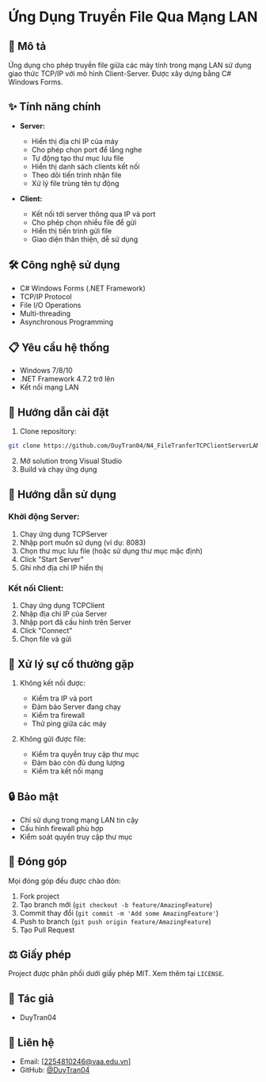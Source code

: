 # Ứng Dụng Truyền File Qua Mạng LAN

## 📝 Mô tả
Ứng dụng cho phép truyền file giữa các máy tính trong mạng LAN sử dụng giao thức TCP/IP với mô hình Client-Server. Được xây dựng bằng C# Windows Forms.

## ✨ Tính năng chính
- **Server:**
  - Hiển thị địa chỉ IP của máy
  - Cho phép chọn port để lắng nghe
  - Tự động tạo thư mục lưu file
  - Hiển thị danh sách clients kết nối
  - Theo dõi tiến trình nhận file
  - Xử lý file trùng tên tự động

- **Client:**
  - Kết nối tới server thông qua IP và port
  - Cho phép chọn nhiều file để gửi
  - Hiển thị tiến trình gửi file
  - Giao diện thân thiện, dễ sử dụng

## 🛠️ Công nghệ sử dụng
- C# Windows Forms (.NET Framework)
- TCP/IP Protocol
- File I/O Operations
- Multi-threading
- Asynchronous Programming

## 📋 Yêu cầu hệ thống
- Windows 7/8/10
- .NET Framework 4.7.2 trở lên
- Kết nối mạng LAN

## 🚀 Hướng dẫn cài đặt
1. Clone repository:
```bash
git clone https://github.com/DuyTran04/N4_FileTranferTCPClientServerLAN.git
```
2. Mở solution trong Visual Studio
3. Build và chạy ứng dụng

## 📖 Hướng dẫn sử dụng

### Khởi động Server:
1. Chạy ứng dụng TCPServer
2. Nhập port muốn sử dụng (ví dụ: 8083)
3. Chọn thư mục lưu file (hoặc sử dụng thư mục mặc định)
4. Click "Start Server"
5. Ghi nhớ địa chỉ IP hiển thị

### Kết nối Client:
1. Chạy ứng dụng TCPClient
2. Nhập địa chỉ IP của Server
3. Nhập port đã cấu hình trên Server
4. Click "Connect"
5. Chọn file và gửi

## 🔧 Xử lý sự cố thường gặp
1. Không kết nối được:
   - Kiểm tra IP và port
   - Đảm bảo Server đang chạy
   - Kiểm tra firewall
   - Thử ping giữa các máy

2. Không gửi được file:
   - Kiểm tra quyền truy cập thư mục
   - Đảm bảo còn đủ dung lượng
   - Kiểm tra kết nối mạng

## 🔒 Bảo mật
- Chỉ sử dụng trong mạng LAN tin cậy
- Cấu hình firewall phù hợp
- Kiểm soát quyền truy cập thư mục

## 🤝 Đóng góp
Mọi đóng góp đều được chào đón:
1. Fork project
2. Tạo branch mới (`git checkout -b feature/AmazingFeature`)
3. Commit thay đổi (`git commit -m 'Add some AmazingFeature'`)
4. Push to branch (`git push origin feature/AmazingFeature`)
5. Tạo Pull Request

## ⚖️ Giấy phép
Project được phân phối dưới giấy phép MIT. Xem thêm tại `LICENSE`.

## 👥 Tác giả
- DuyTran04

## 📧 Liên hệ
- Email: [2254810246@vaa.edu.vn]
- GitHub: [@DuyTran04](https://github.com/DuyTran04)
